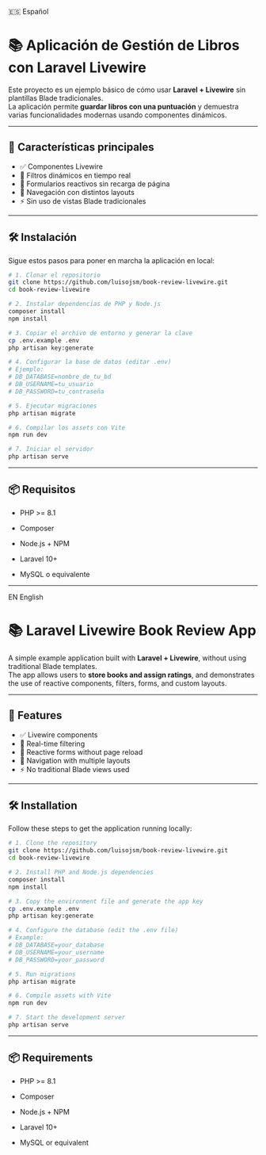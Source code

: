 🇪🇸 Español


# 📚 Aplicación de Gestión de Libros con Laravel Livewire

Este proyecto es un ejemplo básico de cómo usar **Laravel + Livewire** sin plantillas Blade tradicionales.  
La aplicación permite **guardar libros con una puntuación** y demuestra varias funcionalidades modernas usando componentes dinámicos.

---

## 🚀 Características principales

- ✅ Componentes Livewire
- 🔎 Filtros dinámicos en tiempo real
- 📝 Formularios reactivos sin recarga de página
- 🧭 Navegación con distintos layouts
- ⚡ Sin uso de vistas Blade tradicionales

---

## 🛠️ Instalación

Sigue estos pasos para poner en marcha la aplicación en local:

```bash
# 1. Clonar el repositorio
git clone https://github.com/luisojsm/book-review-livewire.git
cd book-review-livewire

# 2. Instalar dependencias de PHP y Node.js
composer install
npm install

# 3. Copiar el archivo de entorno y generar la clave
cp .env.example .env
php artisan key:generate

# 4. Configurar la base de datos (editar .env)
# Ejemplo:
# DB_DATABASE=nombre_de_tu_bd
# DB_USERNAME=tu_usuario
# DB_PASSWORD=tu_contraseña

# 5. Ejecutar migraciones
php artisan migrate

# 6. Compilar los assets con Vite
npm run dev

# 7. Iniciar el servidor
php artisan serve
```

---
## 📦 Requisitos
- PHP >= 8.1

- Composer

- Node.js + NPM

- Laravel 10+

- MySQL o equivalente
--- 
EN English

# 📚 Laravel Livewire Book Review App

A simple example application built with **Laravel + Livewire**, without using traditional Blade templates.  
The app allows users to **store books and assign ratings**, and demonstrates the use of reactive components, filters, forms, and custom layouts.

---

## 🚀 Features

- ✅ Livewire components  
- 🔎 Real-time filtering  
- 📝 Reactive forms without page reload  
- 🧭 Navigation with multiple layouts  
- ⚡ No traditional Blade views used  

---

## 🛠️ Installation

Follow these steps to get the application running locally:

```bash
# 1. Clone the repository
git clone https://github.com/luisojsm/book-review-livewire.git
cd book-review-livewire

# 2. Install PHP and Node.js dependencies
composer install
npm install

# 3. Copy the environment file and generate the app key
cp .env.example .env
php artisan key:generate

# 4. Configure the database (edit the .env file)
# Example:
# DB_DATABASE=your_database
# DB_USERNAME=your_username
# DB_PASSWORD=your_password

# 5. Run migrations
php artisan migrate

# 6. Compile assets with Vite
npm run dev

# 7. Start the development server
php artisan serve
```
---
## 📦 Requirements
- PHP >= 8.1

- Composer

- Node.js + NPM

- Laravel 10+

- MySQL or equivalent

